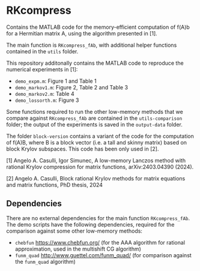# RKcompress

Contains the MATLAB code for the memory-efficient computation of f(A)b for a Hermitian matrix A, using the algorithm presented in [1].

The main function is `RKcompress_fAb`, with additional helper functions contained in the `utils` folder. 

This repository additonally contains the MATLAB code to reproduce the numerical experiments in [1]:
- `demo_expm.m`: Figure 1 and Table 1
- `demo_markov1.m`: Figure 2, Table 2 and Table 3
- `demo_markov2.m`: Table 4
- `demo_lossorth.m`: Figure 3

Some functions required to run the other low-memory methods that we compare against `RKcompress_fAb` are contained in the `utils-comparison` folder; the output of the experiments is saved in the `output-data` folder.

The folder `block-version` contains a variant of the code for the computation of f(A)B, where B is a block vector (i.e. a tall and skinny matrix) based on block Krylov subspaces. This code has been only used in [2].

[1] Angelo A. Casulli, Igor Simunec, A low-memory Lanczos method with rational Krylov compression for matrix functions, arXiv:2403.04390 (2024).

[2] Angelo A. Casulli, Block rational Krylov methods for matrix equations and matrix functions, PhD thesis, 2024

## Dependencies

There are no external dependencies for the main function `RKcompress_fAb`. 
The demo scripts have the following dependencies, required for the comparison against some other low-memory methods:
- `chebfun` https://www.chebfun.org/ (for the AAA algorithm for rational approximation, used in the multishift CG algorithm)
- `funm_quad` http://www.guettel.com/funm_quad/ (for comparison against the `funm_quad` algorithm)

